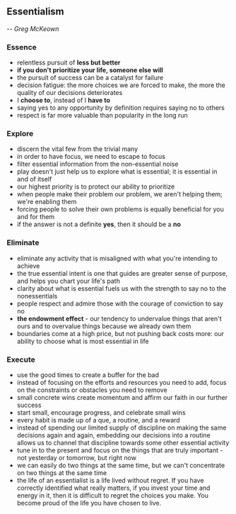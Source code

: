 ## Essentialism
-- *Greg McKeown*


### Essence
- relentless pursuit of **less but better**
- ‎**if you don't prioritize your life, someone else will**
- ‎the pursuit of success can be a catalyst for failure
- ‎decision fatigue: the more choices we are forced to make, the more the quality of our decisions deteriorates
- ‎I **choose to**, instead of I **have to**
- ‎saying yes to any opportunity by definition requires saying no to others
- respect is far more valuable than popularity in the long run


### Explore
- discern the vital few from the trivial many
- ‎in order to have focus, we need to escape to focus
- ‎filter essential information from the non-essential noise
- ‎play doesn't just help us to explore what is essential; it is essential in and of itself
- ‎our highest priority is to protect our ability to prioritize
- when people make their problem our problem, we aren't helping them; we're enabling them
- forcing people to solve their own problems is equally beneficial for you and for them
- ‎if the answer is not a definite **yes**, then it should be a **no**


### Eliminate
- eliminate any activity that is misaligned with what you're intending to achieve
- ‎the true essential intent is one that guides are greater sense of purpose, and helps you chart your life's path
- ‎clarity about what is essential fuels us with the strength to say no to the nonessentials
- ‎people respect and admire those with the courage of conviction to say no
- ‎**the endowment effect** - our tendency to undervalue things that aren't ours and to overvalue things because we already own them
- ‎boundaries come at a high price, but not pushing back costs more: our ability to choose what is most essential in life


### Execute
- use the good times to create a buffer for the bad
- ‎instead of focusing on the efforts and resources you need to add, focus on the constraints or obstacles you need to remove
- ‎small concrete wins create momentum and affirm our faith in our further success
- ‎start small, encourage progress, and celebrate small wins
- ‎every habit is made up of a que, a routine, and a reward
- ‎instead of spending our limited supply of discipline on making the same decisions again and again, embedding our decisions into a routine allows us to channel that discipline towards some other essential activity
- ‎tune in to the present and focus on the things that are truly important - not yesterday or tomorrow, but right now
- we can easily do two things at the same time, but we can't concentrate on two things at the same time
- ‎the life of an essentialist is a life lived without regret. If you have correctly identified what really matters, if you invest your time and energy in it, then it is difficult to regret the choices you make. You become proud of the life you have chosen to live.